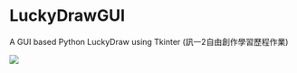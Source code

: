 # LuckyDrawGUI
A GUI based Python LuckyDraw using Tkinter
(訊一2自由創作學習歷程作業)

![](https://cdn.discordapp.com/attachments/741130322846154892/980112053098393620/1.png)
